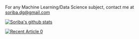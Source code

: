 For any Machine Learning/Data Science subject, contact me at soriba.dg@gmail.com

[![Soriba's github stats](https://github-readme-stats.vercel.app/api?username=soribadiaby&count_private=true&show_icons=true&theme=radical&hide_rank=false)](https://github.com/anuraghazra/github-readme-stats)

<a target="_blank" href="https://github-readme-medium-recent-article.vercel.app/medium/@soriba.dg/0"><img src="https://github-readme-medium-recent-article.vercel.app/medium/@soriba.dg/0" alt="Recent Article 0">
